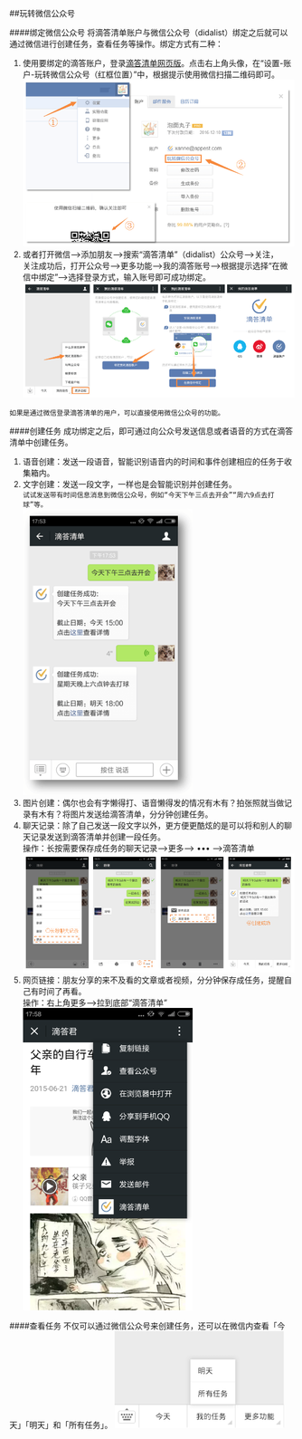 ##玩转微信公众号

####绑定微信公众号
将滴答清单账户与微信公众号（didalist）绑定之后就可以通过微信进行创建任务，查看任务等操作。绑定方式有二种：
1.  使用要绑定的滴答账户，登录[滴答清单网页版](www.dida365.com)。点击右上角头像，在“设置-账户-玩转微信公众号（红框位置）”中，根据提示使用微信扫描二维码即可。<br ><img src="../images/wx11.png"  />
2.  或者打开微信–>添加朋友–>搜索“滴答清单”（didalist）公众号–>关注，<br/>关注成功后，打开公众号–>更多功能–>我的滴答账号–>根据提示选择“在微信中绑定”–>选择登录方式，输入账号即可成功绑定。<br ><img src="../images/wx21.png" />

`如果是通过微信登录滴答清单的用户，可以直接使用微信公众号的功能。`

####创建任务
成功绑定之后，即可通过向公众号发送信息或者语音的方式在滴答清单中创建任务。

1. 语音创建：发送一段语音，智能识别语音内的时间和事件创建相应的任务于收集箱内。
2. 文字创建：发送一段文字，一样也是会智能识别并创建任务。<br/>`试试发送带有时间信息消息到微信公众号，例如“今天下午三点去开会”“周六9点去打球”等。`<br ><img src="../images/wx41.png" width="300" />
3. 图片创建：偶尔也会有字懒得打、语音懒得发的情况有木有？拍张照就当做记录有木有？将图片发送给滴答清单，分分钟创建任务。
4. 聊天记录：除了自己发送一段文字以外，更方便更酷炫的是可以将和别人的聊天记录发送到滴答清单并创建一段任务。<br/>操作：长按需要保存成任务的聊天记录–>更多–> ••• –>滴答清单<br ><img src="../images/wx31.png" />
5. 网页链接：朋友分享的来不及看的文章或者视频，分分钟保存成任务，提醒自己有时间了再看。<br/>操作：右上角更多—>拉到底部“滴答清单”<br ><img src="../images/wx5.png" width="300"/>

####查看任务
不仅可以通过微信公众号来创建任务，还可以在微信内查看「今天」「明天」和「所有任务」。
<img src="../images/wx61.png" width="300"/>
